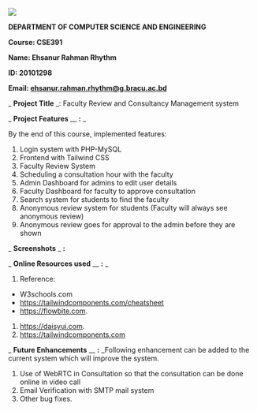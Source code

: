 ![](https://upload.wikimedia.org/wikipedia/commons/thumb/1/1a/Brac_University_Logo.png/432px-Brac_University_Logo.png)

**DEPARTMENT OF COMPUTER SCIENCE AND ENGINEERING**

**Course: CSE391**

**Name: Ehsanur Rahman Rhythm**

**ID: 20101298**

**Email: ehsanur.rahman.rhythm@g.bracu.ac.bd**

_ **Project Title** _: Faculty Review and Consultancy Management system

_ **Project Features** __ **:** _

By the end of this course, implemented features:

1. Login system with PHP-MySQL
2. Frontend with Tailwind CSS
3. Faculty Review System
4. Scheduling a consultation hour with the faculty
5. Admin Dashboard for admins to edit user details
6. Faculty Dashboard for faculty to approve consultation
7. Search system for students to find the faculty
8. Anonymous review system for students (Faculty will always see anonymous review)
9. Anonymous review goes for approval to the admin before they are shown

_ **Screenshots** _ **:**

_ **Online Resources used** __ **:** _

1. Reference:

- W3schools.com
- https://tailwindcomponents.com/cheatsheet
- https://flowbite.com.
1. https://daisyui.com.
2. https://tailwindcomponents.com

_ **Future Enhancements** __ **:** _Following enhancement can be added to the current system which will improve the system.
1. Use of WebRTC in Consultation so that the consultation can be done online in video call
2. Email Verification with SMTP mail system
3. Other bug fixes.


